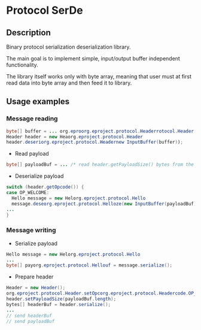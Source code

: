 # Protocol SerDe

## Description
Binary protocol serialization deserialization library.

The main goal is to implement simple, input/output buffer independent functionality.

The library itself works only with byte array, meaning that user must at first read data into byte array and then feed it to library.

## Usage examples

### Message reading
```java
byte[] buffer = ... org.eproorg.eproject.protocol.Headerrotocol.Header
Header header = new Heaorg.eproject.protocol.Header
header.deseriorg.eproject.protocol.Headernew InputBuffer(buffer));
```

* Read payload
```java
byte[] payloadBuf = ... /* read header.getPayloadSize() bytes from the socket */
```

* Deserialize payload
```java
switch (header.getOpcode()) {
case OP_WELCOME:
  Hello message = new Helorg.eproject.protocol.Hello
  message.deseorg.eproject.protocol.Helloze(new InputBuffer(payloadBuf));
...
}
```

### Message writing
* Serialize payload
```java
Hello message = new Helorg.eproject.protocol.Hello
...
byte[] payorg.eproject.protocol.Hellouf = message.serialize();
```
* Prepare header
```java
Header = new Header();
org.eproject.protocol.Header.setOpcorg.eproject.protocol.Headercode.OP_WELCOME);
header.setPayloadSize(payloadBuf.length);
bytes[] headerBuf = header.serialize();
...
// send headerBuf
// send payloadBuf
```
